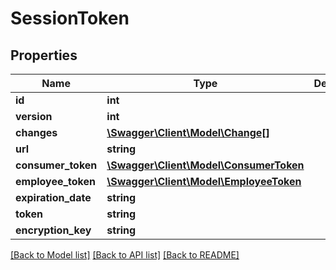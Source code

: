 # SessionToken

## Properties
Name | Type | Description | Notes
------------ | ------------- | ------------- | -------------
**id** | **int** |  | [optional] 
**version** | **int** |  | [optional] 
**changes** | [**\Swagger\Client\Model\Change[]**](Change.md) |  | [optional] 
**url** | **string** |  | [optional] 
**consumer_token** | [**\Swagger\Client\Model\ConsumerToken**](ConsumerToken.md) |  | [optional] 
**employee_token** | [**\Swagger\Client\Model\EmployeeToken**](EmployeeToken.md) |  | [optional] 
**expiration_date** | **string** |  | 
**token** | **string** |  | 
**encryption_key** | **string** |  | [optional] 

[[Back to Model list]](../README.md#documentation-for-models) [[Back to API list]](../README.md#documentation-for-api-endpoints) [[Back to README]](../README.md)


